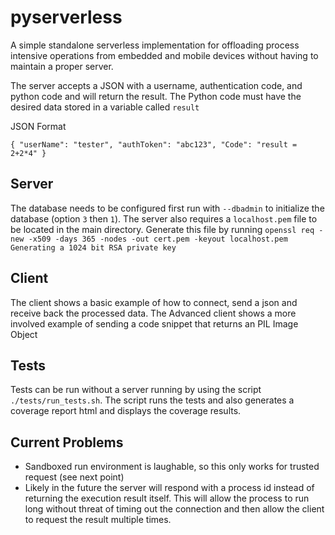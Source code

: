 # pyserverless

A simple standalone serverless implementation for offloading process intensive operations from embedded and mobile devices without having to maintain a proper server.

The server accepts a JSON with a username, authentication code, and python code and will return the result. The Python code must have the desired data stored in a variable called `result`

JSON Format

`{
    "userName": "tester",
    "authToken": "abc123",
    "Code": "result = 2+2*4"
}`

## Server
The database needs to be configured first run with `--dbadmin` to initialize the database (option `3` then `1`). The server also requires a `localhost.pem` file to be located in the main directory. Generate this file by running `openssl req -new -x509 -days 365 -nodes -out cert.pem -keyout localhost.pem
Generating a 1024 bit RSA private key`

## Client
The client shows a basic example of how to connect, send a json and receive back the processed data.
The Advanced client shows a more involved example of sending a code snippet that returns an PIL Image Object

## Tests
Tests can be run without a server running by using the script `./tests/run_tests.sh`.
The script runs the tests and also generates a coverage report html and displays the coverage results.

## Current Problems
- Sandboxed run environment is laughable, so this only works for trusted request (see next point)
- Likely in the future the server will respond with a process id instead of returning the execution result itself. This will allow the process to run long without threat of timing out the connection and then allow the client to request the result multiple times.
